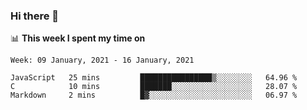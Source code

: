 ### Hi there 👋

📊 __This week I spent my time on__
<!--START_SECTION:waka-->
```text
Week: 09 January, 2021 - 16 January, 2021

JavaScript   25 mins         ████████████████▒░░░░░░░░   64.96 % 
C            10 mins         ███████░░░░░░░░░░░░░░░░░░   28.07 % 
Markdown     2 mins          █▓░░░░░░░░░░░░░░░░░░░░░░░   06.97 % 
```
<!--END_SECTION:waka-->
<!--
**SREEHARI-M-S/SREEHARI-M-S** is a ✨ _special_ ✨ repository because its `README.md` (this file) appears on your GitHub profile.

Here are some ideas to get you started:

- 🔭 I’m currently working on ...
- 🌱 I’m currently learning ...
- 👯 I’m looking to collaborate on ...
- 🤔 I’m looking for help with ...
- 💬 Ask me about ...
- 📫 How to reach me: ...
- 😄 Pronouns: ...
- ⚡ Fun fact: ...
-->
